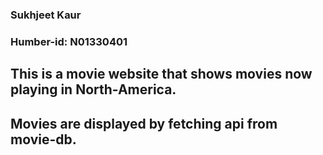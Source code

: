 ### Sukhjeet Kaur ###
### Humber-id: N01330401 ###

## This is a movie website that shows movies now playing in North-America. ##
## Movies are displayed by fetching api from movie-db. ##